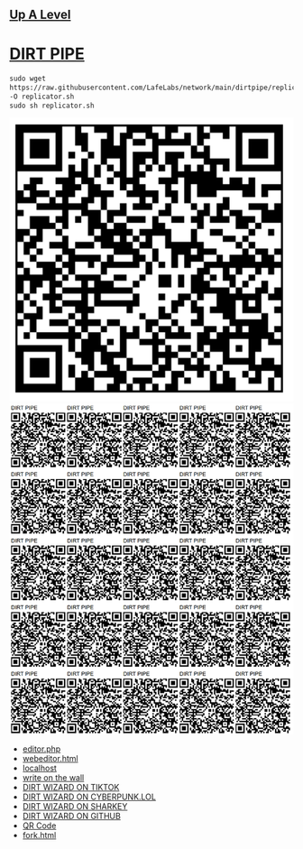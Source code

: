 ## [Up A Level](../)

# [DIRT PIPE](https://github.com/LafeLabs/network/tree/main/dirtpipe)


```
sudo wget https://raw.githubusercontent.com/LafeLabs/network/main/dirtpipe/replicator.sh -O replicator.sh
sudo sh replicator.sh
```

![images/qrcode.png](images/qrcode.png)
![images/qrcode-page.png](images/qrcode-page.png)

 - [editor.php](editor.php)
 - [webeditor.html](webeditor.html)
 - [localhost](http://localhost)
 - [write on the wall](wall.html)
 - [DIRT WIZARD ON TIKTOK](https://www.tiktok.com/@dirt_wizard666)
 - [DIRT WIZARD ON CYBERPUNK.LOL](https://cyberpunk.lol/@dirtwizard)
 - [DIRT WIZARD ON SHARKEY](https://shark.distantserver.org/@dirtwizard)
 - [DIRT WIZARD ON GITHUB](https://github.com/lafeLabs/)
 - [QR Code](qrcode.html)
 - [fork.html](fork.html)




